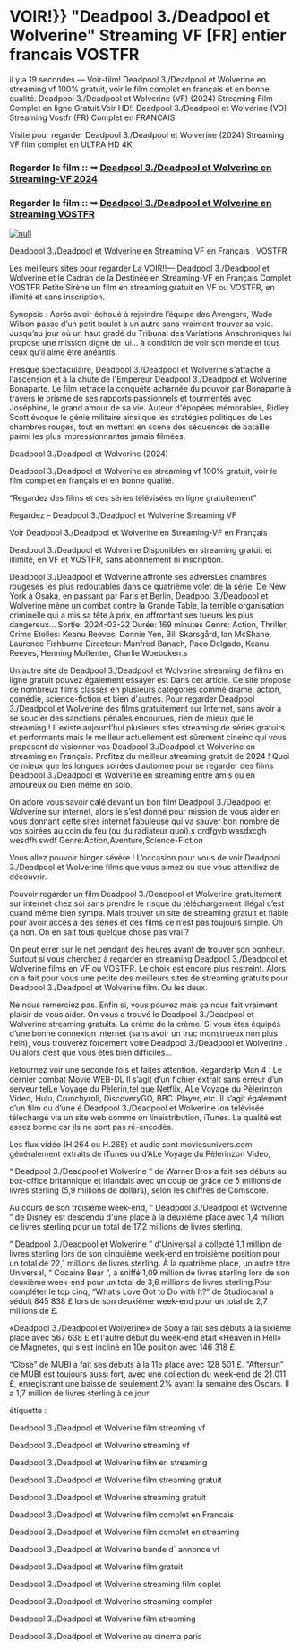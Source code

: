 # VOIR!}} "Deadpool 3./Deadpool et Wolverine" Streaming VF [FR] entier francais VOSTFR

il y a 19 secondes — Voir-film! Deadpool 3./Deadpool et Wolverine en streaming vf 100% gratuit, voir le film complet en français et en bonne qualité. Deadpool 3./Deadpool et Wolverine (VF) (2024) Streaming Film Complet en ligne Gratuit.Voir HD!! Deadpool 3./Deadpool et Wolverine (VO) Streaming Vostfr (FR) Complet en FRANCAIS

Visite pour regarder Deadpool 3./Deadpool et Wolverine (2024) Streaming VF film complet en ULTRA HD 4K

### Regarder le film :: ➥ [Deadpool 3./Deadpool et Wolverine en Streaming-VF 2024](https://dmovie.fun/en/movie/533535/deadpool-wolverine?githb)

### Regarder le film :: ➥ [Deadpool 3./Deadpool et Wolverine en Streaming VOSTFR](https://dmovie.fun/en/movie/533535/deadpool-wolverine?githb)

[![null](https://static.wixstatic.com/media/855a25_043b5abeb4ae4d35ac003198e7fe56ed~mv2.gif)](https://dmovie.fun/en/movie/533535/deadpool-wolverine?githb)

Deadpool 3./Deadpool et Wolverine en Streaming VF en Français , VOSTFR

Les meilleurs sites pour regarder La VOIR!!— Deadpool 3./Deadpool et Wolverine et le Cadran de la Destinée en Streaming-VF en Français Complet VOSTFR Petite Sirène un film en streaming gratuit en VF ou VOSTFR, en illimité et sans inscription.

Synopsis : Après avoir échoué à rejoindre l’équipe des Avengers, Wade Wilson passe d’un petit boulot à un autre sans vraiment trouver sa voie. Jusqu’au jour où un haut gradé du Tribunal des Variations Anachroniques lui propose une mission digne de lui… à condition de voir son monde et tous ceux qu’il aime être anéantis.

Fresque spectaculaire, Deadpool 3./Deadpool et Wolverine s'attache à l'ascension et à la chute de l'Empereur Deadpool 3./Deadpool et Wolverine Bonaparte. Le film retrace la conquête acharnée du pouvoir par Bonaparte à travers le prisme de ses rapports passionnels et tourmentés avec Joséphine, le grand amour de sa vie. Auteur d'épopées mémorables, Ridley Scott évoque le génie militaire ainsi que les stratégies politiques de Les chambres rouges, tout en mettant en scène des séquences de bataille parmi les plus impressionnantes jamais filmées.

Deadpool 3./Deadpool et Wolverine (2024)

Deadpool 3./Deadpool et Wolverine en streaming vf 100% gratuit, voir le film complet en français et en bonne qualité.

“Regardez des films et des séries télévisées en ligne gratuitement”

Regardez – Deadpool 3./Deadpool et Wolverine Streaming VF

Voir Deadpool 3./Deadpool et Wolverine en Streaming-VF en Français

Deadpool 3./Deadpool et Wolverine Disponibles en streaming gratuit et illimité, en VF et VOSTFR, sans abonnement ni inscription.

Deadpool 3./Deadpool et Wolverine affronte ses adversLes chambres rougeses les plus redoutables dans ce quatrième volet de la série. De New York à Osaka, en passant par Paris et Berlin, Deadpool 3./Deadpool et Wolverine mène un combat contre la Grande Table, la terrible organisation criminelle qui a mis sa tête à prix, en affrontant ses tueurs les plus dangereux... Sortie: 2024-03-22 Durée: 169 minutes Genre: Action, Thriller, Crime Etoiles: Keanu Reeves, Donnie Yen, Bill Skarsgård, Ian McShane, Laurence Fishburne Directeur: Manfred Banach, Paco Delgado, Keanu Reeves, Henning Molfenter, Charlie Woebcken.s

Un autre site de Deadpool 3./Deadpool et Wolverine streaming de films en ligne gratuit pouvez également essayer est Dans cet article. Ce site propose de nombreux films classés en plusieurs catégories comme drame, action, comédie, science-fiction et bien d'autres. Pour regarder Deadpool 3./Deadpool et Wolverine des films gratuitement sur Internet, sans avoir à se soucier des sanctions pénales encourues, rien de mieux que le streaming ! Il existe aujourd’hui plusieurs sites streaming de séries gratuits et performants mais le meilleur actuellement est sûrement cineinc qui vous proposent de visionner vos Deadpool 3./Deadpool et Wolverine en streaming en Français. Profitez du meilleur streaming gratuit de 2024 ! Quoi de mieux que les longues soirées d’automne pour se regarder des films Deadpool 3./Deadpool et Wolverine en streaming entre amis ou en amoureux ou bien même en solo.

On adore vous savoir calé devant un bon film Deadpool 3./Deadpool et Wolverine sur internet, alors le s’est donné pour mission de vous aider en vous donnant cette sites internet fabuleuse qui va sauver bon nombre de vos soirées au coin du feu (ou du radiateur quoi).s drdfgvb wasdxcgh wesdfh swdf Genre:Action,Aventure,Science-Fiction

Vous allez pouvoir binger sévère ! L’occasion pour vous de voir Deadpool 3./Deadpool et Wolverine films que vous aimez ou que vous attendiez de découvrir.

Pouvoir regarder un film Deadpool 3./Deadpool et Wolverine gratuitement sur internet chez soi sans prendre le risque du téléchargement illégal c’est quand même bien sympa. Mais trouver un site de streaming gratuit et fiable pour avoir accès à des séries et des films ce n’est pas toujours simple. Oh ça non. On en sait tous quelque chose pas vrai ?

On peut errer sur le net pendant des heures avant de trouver son bonheur. Surtout si vous cherchez à regarder en streaming Deadpool 3./Deadpool et Wolverine films en VF ou VOSTFR. Le choix est encore plus restreint. Alors on a fait pour vous une petite des meilleurs sites de streaming gratuits pour Deadpool 3./Deadpool et Wolverine film. Ou les deux.

Ne nous remerciez pas. Enfin si, vous pouvez mais ça nous fait vraiment plaisir de vous aider. On vous a trouvé le Deadpool 3./Deadpool et Wolverine streaming gratuits. La crème de la crème. Si vous êtes équipés d’une bonne connexion internet (sans avoir un truc monstrueux non plus hein), vous trouverez forcément votre Deadpool 3./Deadpool et Wolverine . Ou alors c’est que vous êtes bien difficiles…

Retournez voir une seconde fois et faites attention. RegarderIp Man 4 : Le dernier combat Movie WEB-DL Il s’agit d’un fichier extrait sans erreur d’un serveur telLe Voyage du Pèlerin,tel que Netflix, ALe Voyage du Pèlerinzon Video, Hulu, Crunchyroll, DiscoveryGO, BBC iPlayer, etc. Il s’agit également d’un film ou d’une é Deadpool 3./Deadpool et Wolverine ion télévisée téléchargé via un site web comme on lineistribution, iTunes. La qualité est assez bonne car ils ne sont pas ré-encodés.

Les flux vidéo (H.264 ou H.265) et audio sont moviesunivers.com généralement extraits de iTunes ou d’ALe Voyage du Pèlerinzon Video,

“ Deadpool 3./Deadpool et Wolverine ” de Warner Bros a fait ses débuts au box-office britannique et irlandais avec un coup de grâce de 5 millions de livres sterling (5,9 millions de dollars), selon les chiffres de Comscore.

Au cours de son troisième week-end, “ Deadpool 3./Deadpool et Wolverine ” de Disney est descendu d'une place à la deuxième place avec 1,4 million de livres sterling pour un total de 17,2 millions de livres sterling.

“ Deadpool 3./Deadpool et Wolverine ” d'Universal a collecté 1,1 million de livres sterling lors de son cinquième week-end en troisième position pour un total de 22,1 millions de livres sterling. À la quatrième place, un autre titre Universal, “ Cocaine Bear ”, a sniffé 1,09 million de livres sterling lors de son deuxième week-end pour un total de 3,6 millions de livres sterling.Pour compléter le top cinq, “What’s Love Got to Do with It?” de Studiocanal a séduit 845 838 £ lors de son deuxième week-end pour un total de 2,7 millions de £.

«Deadpool 3./Deadpool et Wolverine» de Sony a fait ses débuts à la sixième place avec 567 638 £ et l'autre début du week-end était «Heaven in Hell» de Magnetes, qui s'est incliné en 10e position avec 146 318 £.

“Close” de MUBI a fait ses débuts à la 11e place avec 128 501 £. “Aftersun” de MUBI est toujours aussi fort, avec une collection du week-end de 21 011 £, enregistrant une baisse de seulement 2% avant la semaine des Oscars. Il a 1,7 million de livres sterling à ce jour.

étiquette :

Deadpool 3./Deadpool et Wolverine film streaming vf

Deadpool 3./Deadpool et Wolverine streaming vf

Deadpool 3./Deadpool et Wolverine film en streaming

Deadpool 3./Deadpool et Wolverine film streaming gratuit

Deadpool 3./Deadpool et Wolverine streaming gratuit

Deadpool 3./Deadpool et Wolverine film complet en Francais

Deadpool 3./Deadpool et Wolverine film complet en streaming

Deadpool 3./Deadpool et Wolverine bande d` annonce vf

Deadpool 3./Deadpool et Wolverine film gratuit

Deadpool 3./Deadpool et Wolverine streaming film coplet

Deadpool 3./Deadpool et Wolverine streaming complet

Deadpool 3./Deadpool et Wolverine film streaming

Deadpool 3./Deadpool et Wolverine au cinema paris
